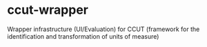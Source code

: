 # ccut-wrapper
Wrapper infrastructure (UI/Evaluation) for CCUT (framework for the identification and transformation of units of measure)

